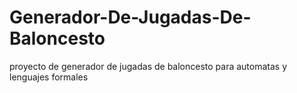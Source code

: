# Generador-De-Jugadas-De-Baloncesto
proyecto de generador de jugadas de baloncesto para automatas y lenguajes formales
